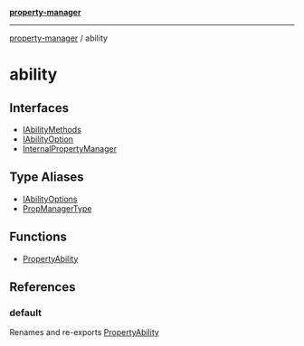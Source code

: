 [**property-manager**](../README.md)

***

[property-manager](../modules.md) / ability

# ability

## Interfaces

- [IAbilityMethods](interfaces/IAbilityMethods.md)
- [IAbilityOption](interfaces/IAbilityOption.md)
- [InternalPropertyManager](interfaces/InternalPropertyManager.md)

## Type Aliases

- [IAbilityOptions](type-aliases/IAbilityOptions.md)
- [PropManagerType](type-aliases/PropManagerType.md)

## Functions

- [PropertyAbility](functions/PropertyAbility.md)

## References

### default

Renames and re-exports [PropertyAbility](functions/PropertyAbility.md)
